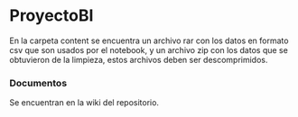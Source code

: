 # ProyectoBI
 En la carpeta content se encuentra un archivo rar con los datos en formato csv que son usados por el notebook, y un archivo zip con los datos que se obtuvieron de la limpieza, estos archivos deben ser descomprimidos.

### Documentos  
Se encuentran en la wiki del repositorio.
